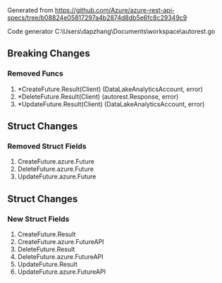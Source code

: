 Generated from https://github.com/Azure/azure-rest-api-specs/tree/b08824e05817297a4b2874d8db5e6fc8c29349c9

Code generator C:\Users\dapzhang\Documents\workspace\autorest.go

## Breaking Changes

### Removed Funcs

1. *CreateFuture.Result(Client) (DataLakeAnalyticsAccount, error)
1. *DeleteFuture.Result(Client) (autorest.Response, error)
1. *UpdateFuture.Result(Client) (DataLakeAnalyticsAccount, error)

## Struct Changes

### Removed Struct Fields

1. CreateFuture.azure.Future
1. DeleteFuture.azure.Future
1. UpdateFuture.azure.Future

## Struct Changes

### New Struct Fields

1. CreateFuture.Result
1. CreateFuture.azure.FutureAPI
1. DeleteFuture.Result
1. DeleteFuture.azure.FutureAPI
1. UpdateFuture.Result
1. UpdateFuture.azure.FutureAPI
